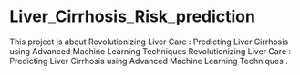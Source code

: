 # Liver_Cirrhosis_Risk_prediction
This project is about Revolutionizing Liver Care : Predicting Liver Cirrhosis using Advanced Machine Learning Techniques Revolutionizing Liver Care : Predicting Liver Cirrhosis using Advanced Machine Learning Techniques  .
